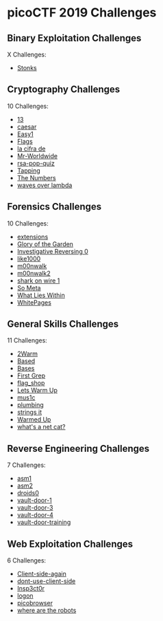 # picoCTF 2019 Challenges

## Binary Exploitation Challenges

X Challenges:
- [Stonks](Binary_Exploitation/Stonks.md)

## Cryptography Challenges

10 Challenges:
- [13](Cryptography/13.md)
- [caesar](Cryptography/caesar.md)
- [Easy1](Cryptography/Easy1.md)
- [Flags](Cryptography/Flags.md)
- [la cifra de](Cryptography/la_cifra_de.md)
- [Mr-Worldwide](Cryptography/Mr-Worldwide.md)
- [rsa-pop-quiz](Cryptography/rsa-pop-quiz.md)
- [Tapping](Cryptography/Tapping.md)
- [The Numbers](Cryptography/The_Numbers.md)
- [waves over lambda](Cryptography/waves_over_lambda.md)

## Forensics Challenges

10 Challenges: 
- [extensions](Forensics/extensions.md)
- [Glory of the Garden](Forensics/Glory_of_the_Garden.md)
- [Investigative Reversing 0](Forensics/Investigative_Reversing_0.md)
- [like1000](Forensics/like1000.md)
- [m00nwalk](Forensics/m00nwalk.md)
- [m00nwalk2](Forensics/m00nwalk2.md)
- [shark on wire 1](Forensics/shark_on_wire_1.md)
- [So Meta](Forensics/So_Meta.md)
- [What Lies Within](Forensics/What_Lies_Within.md)
- [WhitePages](Forensics/WhitePages.md)

## General Skills Challenges

11 Challenges: 
- [2Warm](General_Skills/2Warm.md)
- [Based](General_Skills/Based.md)
- [Bases](General_Skills/Bases.md)
- [First Grep](General_Skills/First_Grep.md)
- [flag_shop](General_Skills/flag_shop.md)
- [Lets Warm Up](General_Skills/Lets_Warm_Up.md)
- [mus1c](General_Skills/mus1c.md)
- [plumbing](General_Skills/plumbing.md)
- [strings it](General_Skills/strings_it.md)
- [Warmed Up](General_Skills/Warmed_Up.md)
- [what's a net cat?](General_Skills/whats_a_net_cat.md)

## Reverse Engineering Challenges

7 Challenges:
- [asm1](Reverse_Engineering/asm1.md)
- [asm2](Reverse_Engineering/asm2.md)
- [droids0](Reverse_Engineering/droids0.md)
- [vault-door-1](Reverse_Engineering/vault-door-1.md)
- [vault-door-3](Reverse_Engineering/vault-door-3.md)
- [vault-door-4](Reverse_Engineering/vault-door-4.md)
- [vault-door-training](Reverse_Engineering/vault-door-training.md)

## Web Exploitation Challenges

6 Challenges:
- [Client-side-again](Web_Exploitation/Client-side-again.md)
- [dont-use-client-side](Web_Exploitation/dont-use-client-side.md)
- [Insp3ct0r](Web_Exploitation/Insp3ct0r.md)
- [logon](Web_Exploitation/logon.md)
- [picobrowser](Web_Exploitation/picobrowser.md)
- [where are the robots](Web_Exploitation/where_are_the_robots.md)
